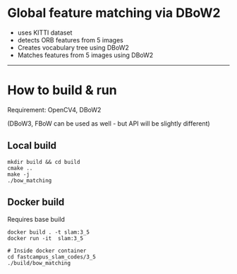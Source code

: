 # Global feature matching via DBoW2

- uses KITTI dataset
- detects ORB features from 5 images
- Creates vocabulary tree using DBoW2
- Matches features from 5 images using DBoW2

---

# How to build & run

Requirement: OpenCV4, DBoW2

(DBoW3, FBoW can be used as well - but API will be slightly different)

## Local build

```
mkdir build && cd build
cmake ..
make -j
./bow_matching
```

## Docker build

Requires base build

```
docker build . -t slam:3_5
docker run -it  slam:3_5

# Inside docker container
cd fastcampus_slam_codes/3_5
./build/bow_matching
```
